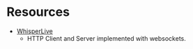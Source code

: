 # Resources

- [WhisperLive](https://github.com/collabora/WhisperLive?tab=readme-ov-file#running-the-server) 
    - HTTP Client and Server implemented with websockets.